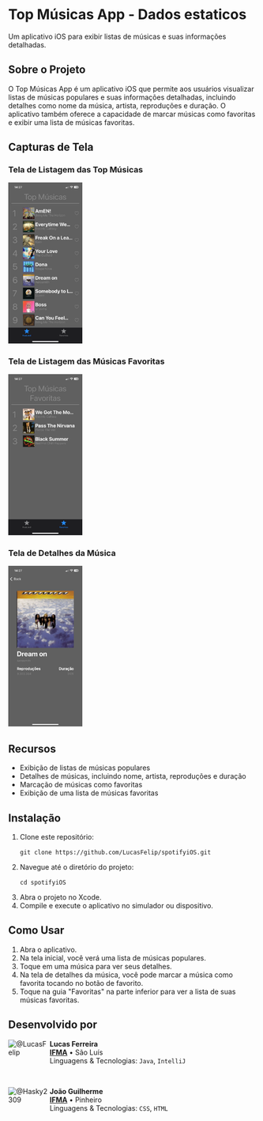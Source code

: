 # Top Músicas App - Dados estaticos 

Um aplicativo iOS para exibir listas de músicas e suas informações detalhadas.

## Sobre o Projeto

O Top Músicas App é um aplicativo iOS que permite aos usuários visualizar listas de músicas populares e suas informações detalhadas, incluindo detalhes como nome da música, artista, reproduções e duração. O aplicativo também oferece a capacidade de marcar músicas como favoritas e exibir uma lista de músicas favoritas.

## Capturas de Tela
### Tela de Listagem das Top Músicas
<img width="150px" src="img.png">

### Tela de Listagem das Músicas Favoritas
<img width="150px" src="img_1.png">

### Tela de Detalhes da Música
<img width="150px" src="img_2.png">

## Recursos

- Exibição de listas de músicas populares
- Detalhes de músicas, incluindo nome, artista, reproduções e duração
- Marcação de músicas como favoritas
- Exibição de uma lista de músicas favoritas

## Instalação

1. Clone este repositório: 
    ```
    git clone https://github.com/LucasFelip/spotifyiOS.git
    ```
2. Navegue até o diretório do projeto:
     ```
    cd spotifyiOS
    ```
3. Abra o projeto no Xcode.
4. Compile e execute o aplicativo no simulador ou dispositivo.

## Como Usar

1. Abra o aplicativo.
2. Na tela inicial, você verá uma lista de músicas populares.
3. Toque em uma música para ver seus detalhes.
4. Na tela de detalhes da música, você pode marcar a música como favorita tocando no botão de favorito.
5. Toque na guia "Favoritas" na parte inferior para ver a lista de suas músicas favoritas.

## Desenvolvido por
[<img align="left" height="84px" width="84px" alt="@LucasFelip" src="https://avatars.githubusercontent.com/LucasFelip?size=64">](https://github.com/LucasFelip)
**Lucas Ferreira** \
[**IFMA**](https://portal.ifma.edu.br/inicio/) • São Luís \
Linguagens & Tecnologias: `Java`, `IntelliJ`

<br>

[<img align="left" height="84px" width="84px" alt="@Hasky2309" src="https://avatars.githubusercontent.com/Hasky2309?size=64">](https://github.com/Hasky2309)
**João Guilherme** \
[**IFMA**](https://portal.ifma.edu.br/inicio/) • Pinheiro \
Linguagens & Tecnologias: `CSS`, `HTML`

<br><br>